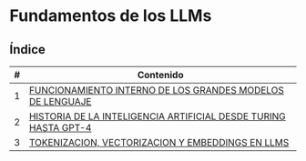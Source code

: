 # Fundamentos de los LLMs

## Índice

| # | Contenido |
|---|-----------|
| 1 | [FUNCIONAMIENTO INTERNO DE LOS GRANDES MODELOS DE LENGUAJE](01_Funcionamiento_interno.md) |
| 2 | [HISTORIA DE LA INTELIGENCIA ARTIFICIAL DESDE TURING HASTA GPT-4](02_Historia_de_la_inteligencia_artificial.md) |
| 3 | [TOKENIZACION, VECTORIZACION Y EMBEDDINGS EN LLMS](03_Tokenizacion_vectorizacion_y_embeddings.md) |